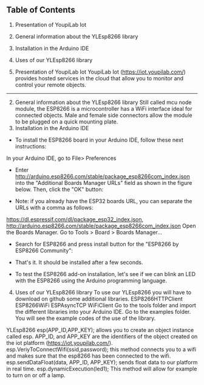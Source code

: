 ## Table of Contents
1. Presentation of YoupiLab Iot
2. General information about the YLEsp8266 library
3. Installation in the Arduino IDE
4. Uses of our YLEsp8266 library

1. Presentation of YoupiLab Iot
YoupiLab Iot (https://iot.youpilab.com/) provides hosted services in the cloud that allow you to monitor and control your remote objects.
***
2. General information about the YLEsp8266 library
Still called mcu node module, the ESP8266 is a microcontroller has a WiFi interface ideal for connected objects. Male and female side connectors allow the module to be plugged on a quick mounting plate.
3. Installation in the Arduino IDE
* To install the ESP8266 board in your Arduino IDE, follow these next instructions:

In your Arduino IDE, go to File> Preferences
* Enter http://arduino.esp8266.com/stable/package_esp8266com_index.json into the "Additional Boards Manager URLs" field as shown in the figure below. Then, click the "OK" button:

* Note: if you already have the ESP32 boards URL, you can separate the URLs with a comma as follows:

https://dl.espressif.com/dl/package_esp32_index.json, http://arduino.esp8266.com/stable/package_esp8266com_index.json
Open the Boards Manager. Go to Tools > Board > Boards Manager...

* Search for ESP8266 and press install button for the "ESP8266 by ESP8266 Community":

* That's it. It should be installed after a few seconds.
* To test the ESP8266 add-on installation, let's see if we can blink an LED with the ESP8266 using the Arduino programming language.

4. Uses of our YLEsp8266 library
To use our YLEsp8266 you will have to download on github some additional libraries. 
 ESP8266HTTPClient
 ESP8266WiFi
 ESPAsyncTCP
 WiFiClient
Go to the tools folder and import the different libraries into your Arduino IDE. Go to the examples folder. You will see the example codes of the use of the library.

YLEsp8266 esp(APP_ID,APP_KEY); allows you to create an object instance called esp. APP_ID, and APP_KEY are the identifiers of the object created on the iot platform (https://iot.youpilab.com/).
esp.VeriyToConnectWifi(ssid,password); this method connects you to a wifi and makes sure that the esp8266 has been connected to the wifi.
esp.sendDataFloat(data, APP_ID, APP_KEY); sends float data to our platform in real time. 
esp.dynamicExecution(led1); This method will allow for example to turn on or off a lamp.